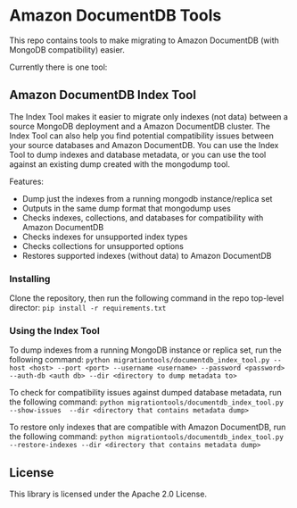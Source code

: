 # Amazon DocumentDB Tools

This repo contains tools to make migrating to Amazon DocumentDB (with MongoDB compatibility) easier.

Currently there is one tool:

## Amazon DocumentDB Index Tool 
The Index Tool makes it easier to migrate only indexes (not data) between a source MongoDB deployment and a Amazon DocumentDB  cluster. The Index Tool can also help you find potential compatibility issues between your source databases and Amazon DocumentDB. You can use the Index Tool to dump indexes and database metadata, or you can use the tool against an existing dump created with the mongodump tool.

Features:
 - Dump just the indexes from a running mongodb instance/replica set
 - Outputs in the same dump format that mongodump uses
 - Checks indexes, collections, and databases for compatibility with Amazon DocumentDB
 - Checks indexes for unsupported index types
 - Checks collections for unsupported options
 - Restores supported indexes (without data) to Amazon DocumentDB

### Installing
Clone the repository, then run the following command in the repo top-level director:
`pip install -r requirements.txt`

### Using the Index Tool
To dump indexes from a running MongoDB instance or replica set, run the following command:
`python migrationtools/documentdb_index_tool.py --host <host> --port <port> --username <username> --password <password> --auth-db <auth db> --dir <directory to dump metadata to>`

To check for compatibility issues against dumped database metadata, run the following command:
`python migrationtools/documentdb_index_tool.py --show-issues  --dir <directory that contains metadata dump>`

To restore only indexes that are compatible with Amazon DocumentDB, run the following command:
`python migrationtools/documentdb_index_tool.py --restore-indexes --dir <directory that contains metadata dump>`

## License

This library is licensed under the Apache 2.0 License. 
